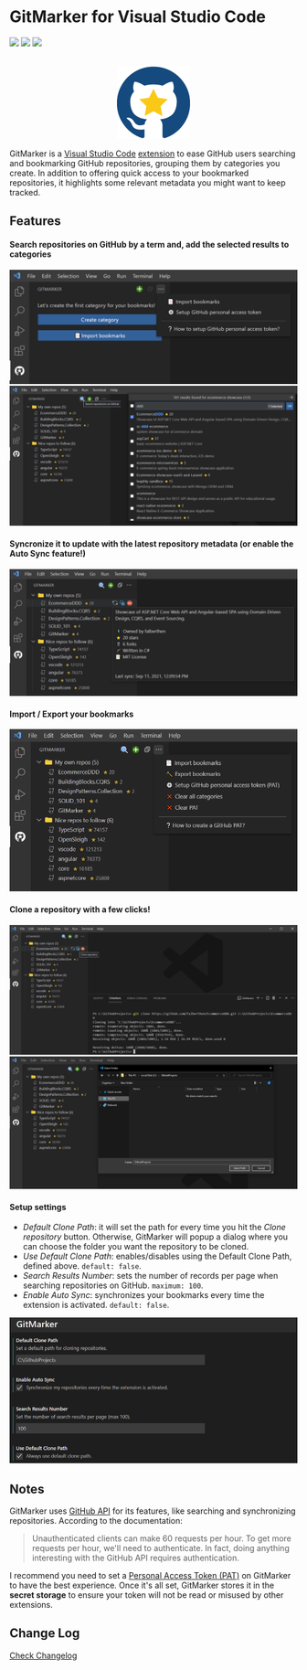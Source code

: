 # GitMarker for Visual Studio Code

[![](https://vsmarketplacebadge.apphb.com/version-short/Falberthen.gitmarker.svg)](https://marketplace.visualstudio.com/items?itemName=Falberthen.gitmarker)
[![](https://vsmarketplacebadge.apphb.com/downloads-short/Falberthen.gitmarker.svg)](https://marketplace.visualstudio.com/items?itemName=Falberthen.gitmarker)
[![](https://vsmarketplacebadge.apphb.com/rating-short/Falberthen.gitmarker.svg)](https://marketplace.visualstudio.com/items?itemName=Falberthen.gitmarker)

<p align="center">
  <br />
  <img src="https://raw.githubusercontent.com/falberthen/gitmarker/master/resources/gitmarker.png" alt="GitMarker Logo" />
</p>


GitMarker is a [Visual Studio Code](https://code.visualstudio.com/) [extension](https://marketplace.visualstudio.com/VSCode) to ease GitHub users searching and bookmarking GitHub repositories, grouping them by categories you create.
In addition to offering quick access to your bookmarked repositories, it highlights some relevant metadata you might want to keep tracked.

## Features

#### Search repositories on GitHub by a term and, add the selected results to categories

<img src="https://raw.githubusercontent.com/falberthen/gitmarker/master/images/welcome.png">
<img src="https://raw.githubusercontent.com/falberthen/gitmarker/master/images/repo-search.png">


#### Syncronize it to update with the latest repository metadata (or enable the Auto Sync feature!)

<img src="https://raw.githubusercontent.com/falberthen/gitmarker/master/images/my-repos.png"> 

#### Import / Export your bookmarks

<img src="https://raw.githubusercontent.com/falberthen/gitmarker/master/images/menu-options.png"> 

#### Clone a repository with a few clicks!

<img src="https://raw.githubusercontent.com/falberthen/gitmarker/master/images/clone.png"> 
<img src="https://raw.githubusercontent.com/falberthen/gitmarker/master/images/clone-into-folder.png"> 

#### Setup settings

- *Default Clone Path*: it will set the path for every time you hit the *Clone repository* button. Otherwise, GitMarker will popup a dialog where you can choose the folder you want the repository to be cloned.
- *Use Default Clone Path*: enables/disables using the Default Clone Path, defined above. `default: false`.
- *Search Results Number*: sets the number of records per page when searching repositories on GitHub. `maximum: 100`.
- *Enable Auto Sync*: synchronizes your bookmarks every time the extension is activated. `default: false`.

<img src="https://raw.githubusercontent.com/falberthen/gitmarker/master/images/settings.png"> 

## Notes

GitMarker uses [GitHub API](https://docs.github.com/en/rest/guides/getting-started-with-the-rest-api) for its features, like searching and synchronizing repositories. According to the documentation:

> Unauthenticated clients can make 60 requests per hour. To get more requests per hour, we'll need to authenticate. In fact, doing anything interesting with the GitHub API requires authentication.

I recommend you need to set a [Personal Access Token (PAT)](https://docs.github.com/en/github/authenticating-to-github/keeping-your-account-and-data-secure/creating-a-personal-access-token) on GitMarker to have the best experience. Once it's all set, GitMarker stores it in the <b>secret storage</b> to ensure your token will not be read or misused by other extensions.

## Change Log

[Check Changelog](CHANGELOG.md)